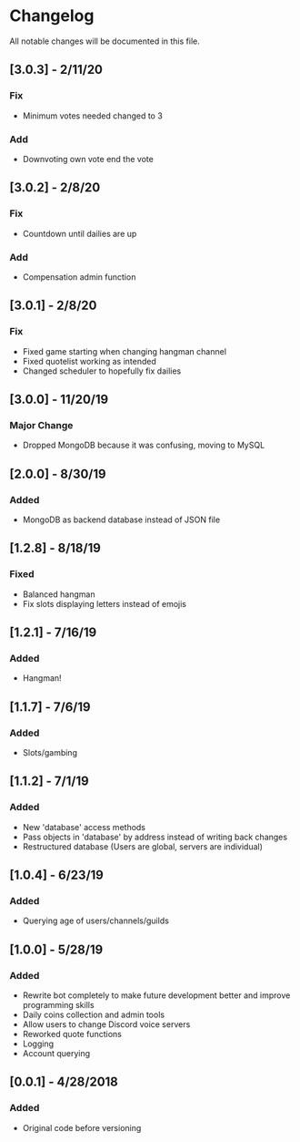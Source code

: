 # Changelog
All notable changes will be documented in this file.

## [3.0.3] - 2/11/20
### Fix
- Minimum votes needed changed to 3
### Add
- Downvoting own vote end the vote

## [3.0.2] - 2/8/20
### Fix
- Countdown until dailies are up
### Add
- Compensation admin function

## [3.0.1] - 2/8/20
### Fix
- Fixed game starting when changing hangman channel
- Fixed quotelist working as intended
- Changed scheduler to hopefully fix dailies

## [3.0.0] - 11/20/19
### Major Change
- Dropped MongoDB because it was confusing, moving to MySQL

## [2.0.0] - 8/30/19
### Added
- MongoDB as backend database instead of JSON file

## [1.2.8] - 8/18/19
### Fixed
- Balanced hangman
- Fix slots displaying letters instead of emojis

## [1.2.1] - 7/16/19
### Added
- Hangman!

## [1.1.7] - 7/6/19
### Added
- Slots/gambing

## [1.1.2] - 7/1/19
### Added
- New 'database' access methods
- Pass objects in 'database' by address instead of writing back changes
- Restructured database (Users are global, servers are individual)

## [1.0.4] - 6/23/19
### Added
- Querying age of users/channels/guilds

## [1.0.0] - 5/28/19
### Added
- Rewrite bot completely to make future development better and improve programming skills
- Daily coins collection and admin tools
- Allow users to change Discord voice servers
- Reworked quote functions
- Logging
- Account querying

## [0.0.1] - 4/28/2018
### Added
- Original code before versioning